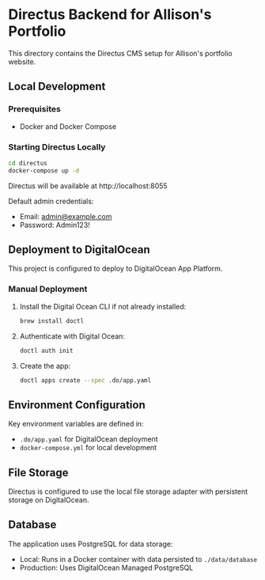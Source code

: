 # Directus Backend for Allison's Portfolio

This directory contains the Directus CMS setup for Allison's portfolio website.

## Local Development

### Prerequisites
- Docker and Docker Compose

### Starting Directus Locally

```bash
cd directus
docker-compose up -d
```

Directus will be available at http://localhost:8055

Default admin credentials:
- Email: admin@example.com
- Password: Admin123!

## Deployment to DigitalOcean

This project is configured to deploy to DigitalOcean App Platform.

### Manual Deployment

1. Install the Digital Ocean CLI if not already installed:
   ```bash
   brew install doctl
   ```

2. Authenticate with Digital Ocean:
   ```bash
   doctl auth init
   ```

3. Create the app:
   ```bash
   doctl apps create --spec .do/app.yaml
   ```

## Environment Configuration

Key environment variables are defined in:
- `.do/app.yaml` for DigitalOcean deployment
- `docker-compose.yml` for local development

## File Storage

Directus is configured to use the local file storage adapter with persistent storage on DigitalOcean.

## Database

The application uses PostgreSQL for data storage:
- Local: Runs in a Docker container with data persisted to `./data/database`
- Production: Uses DigitalOcean Managed PostgreSQL 